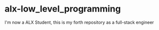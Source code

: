 # alx-low_level_programming
I'm now a ALX Student, this is my forth repository as a full-stack engineer
